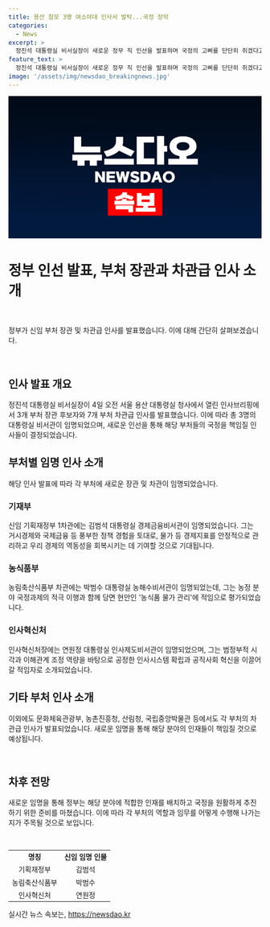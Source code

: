 ```yaml
---
title: 용산 참모 3명 여소야대 인사서 발탁...국정 장악
categories:
  - News
excerpt: >
  정진석 대통령실 비서실장이 새로운 정무 직 인선을 발표하며 국정의 고삐를 단단히 쥐겠다고 강조했다. 윤석열 대통령은 3개 부처 장관 후보자와 7개 부처 차관급 인사를 발표했으며, 신임 인사들은 각각의 분야에서 민심과 밀접한 현안을 다루는 역할을 맡을 것으로 보인다. 특히, 정부의 국정기조에 충실한 인사들이 대통령실 비서관으로 임명되면서 국정 장악력을 강화하고자 하는 계획으로 보인다. 이에 대한 대통령실의 기대와 설명도 이어졌다. 해당 인선에는 문화계 블랙리스트 사건 연루자인 용호성 신임 문체부 1차관 임명도 포함돼 논란이 예상된다.
feature_text: >
  정진석 대통령실 비서실장이 새로운 정무 직 인선을 발표하며 국정의 고삐를 단단히 쥐겠다고 강조했다. 윤석열 대통령은 3개 부처 장관 후보자와 7개 부처 차관급 인사를 발표했으며, 신임 인사들은 각각의 분야에서 민심과 밀접한 현안을 다루는 역할을 맡을 것으로 보인다. 특히, 정부의 국정기조에 충실한 인사들이 대통령실 비서관으로 임명되면서 국정 장악력을 강화하고자 하는 계획으로 보인다. 이에 대한 대통령실의 기대와 설명도 이어졌다. 해당 인선에는 문화계 블랙리스트 사건 연루자인 용호성 신임 문체부 1차관 임명도 포함돼 논란이 예상된다.
image: '/assets/img/newsdao_breakingnews.jpg'
---
```


<p><img src="/assets/img/newsdao_breakingnews.jpg" alt="firstkoreanews 속보" /></p>

<h1 data-ke-size="size26">정부 인선 발표, 부처 장관과 차관급 인사 소개</h1>

<p data-ke-size="size16">&nbsp;</p>

<p>정부가 신임 부처 장관 및 차관급 인사를 발표했습니다. 이에 대해 간단히 살펴보겠습니다.</p>

<p data-ke-size="size16">&nbsp;</p>

<h2 data-ke-size="size26">인사 발표 개요</h2>

<p data-ke-size="size16">정진석 대통령실 비서실장이 4일 오전 서울 용산 대통령실 청사에서 열린 인사브리핑에서 3개 부처 장관 후보자와 7개 부처 차관급 인사를 발표했습니다. 이에 따라 총 3명의 대통령실 비서관이 임명되었으며, 새로운 인선을 통해 해당 부처들의 국정을 책임질 인사들이 결정되었습니다.</p>

<h2 data-ke-size="size26">부처별 임명 인사 소개</h2>

<p data-ke-size="size16">해당 인사 발표에 따라 각 부처에 새로운 장관 및 차관이 임명되었습니다.</p>

<h3 data-ke-size="size22">기재부</h3>

<p data-ke-size="size16">신임 기획재정부 1차관에는 김범석 대통령실 경제금융비서관이 임명되었습니다. 그는 거시경제와 국제금융 등 풍부한 정책 경험을 토대로, 물가 등 경제지표를 안정적으로 관리하고 우리 경제의 역동성을 회복시키는 데 기여할 것으로 기대됩니다.</p>

<h3 data-ke-size="size22">농식품부</h3>

<p data-ke-size="size16">농림축산식품부 차관에는 박범수 대통령실 농해수비서관이 임명되었는데, 그는 농정 분야 국정과제의 적극 이행과 함께 당면 현안인 '농식품 물가 관리'에 적임으로 평가되었습니다.</p>

<h3 data-ke-size="size22">인사혁신처</h3>

<p data-ke-size="size16">인사혁신처장에는 연원정 대통령실 인사제도비서관이 임명되었으며, 그는 범정부적 시각과 이해관계 조정 역량을 바탕으로 공정한 인사시스템 확립과 공직사회 혁신을 이끌어갈 적임자로 소개되었습니다.</p>

<h2 data-ke-size="size26">기타 부처 인사 소개</h2>

<p data-ke-size="size16">이외에도 문화체육관광부, 농촌진흥청, 산림청, 국립중앙박물관 등에서도 각 부처의 차관급 인사가 발표되었습니다. 새로운 임명을 통해 해당 분야의 인재들이 책임질 것으로 예상됩니다.</p>

<p data-ke-size="size16">&nbsp;</p>

<h2 data-ke-size="size26">차후 전망</h2>

<p data-ke-size="size16">새로운 임명을 통해 정부는 해당 분야에 적합한 인재를 배치하고 국정을 원활하게 추진하기 위한 준비를 마쳤습니다. 이에 따라 각 부처의 역할과 임무를 어떻게 수행해 나가는지가 주목될 것으로 보입니다.</p>

<p data-ke-size="size16">&nbsp;</p>

<table>
<tbody>
<tr>
<td style="text-align: center; height: 17px;"><b>명칭</b></td>
<td style="text-align: center; height: 17px;"><b>신임 임명 인물</b></td>
</tr>
<tr>
<td style="text-align: center; height: 17px;">기획재정부</td>
<td style="text-align: center; height: 17px;">김범석</td>
</tr>
<tr>
<td style="text-align: center; height: 17px;">농림축산식품부</td>
<td style="text-align: center; height: 17px;">박범수</td>
</tr>
<tr>
<td style="text-align: center; height: 17px;">인사혁신처</td>
<td style="text-align: center; height: 17px;">연원정</td>
</tr>
</tbody>
</table>
실시간 뉴스 속보는, <a href="https://newsdao.kr" rel="dofollow">https://newsdao.kr</a>


